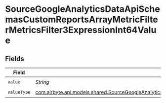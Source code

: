 # SourceGoogleAnalyticsDataApiSchemasCustomReportsArrayMetricFilterMetricsFilter3ExpressionInt64Value


## Fields

| Field                                                                                                                                                                                                                                                                     | Type                                                                                                                                                                                                                                                                      | Required                                                                                                                                                                                                                                                                  | Description                                                                                                                                                                                                                                                               |
| ------------------------------------------------------------------------------------------------------------------------------------------------------------------------------------------------------------------------------------------------------------------------- | ------------------------------------------------------------------------------------------------------------------------------------------------------------------------------------------------------------------------------------------------------------------------- | ------------------------------------------------------------------------------------------------------------------------------------------------------------------------------------------------------------------------------------------------------------------------- | ------------------------------------------------------------------------------------------------------------------------------------------------------------------------------------------------------------------------------------------------------------------------- |
| `value`                                                                                                                                                                                                                                                                   | *String*                                                                                                                                                                                                                                                                  | :heavy_check_mark:                                                                                                                                                                                                                                                        | N/A                                                                                                                                                                                                                                                                       |
| `valueType`                                                                                                                                                                                                                                                               | [com.airbyte.api.models.shared.SourceGoogleAnalyticsDataApiSchemasCustomReportsArrayMetricFilterMetricsFilter3ExpressionFilterValueType](../../models/shared/SourceGoogleAnalyticsDataApiSchemasCustomReportsArrayMetricFilterMetricsFilter3ExpressionFilterValueType.md) | :heavy_check_mark:                                                                                                                                                                                                                                                        | N/A                                                                                                                                                                                                                                                                       |